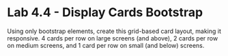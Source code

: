 # Lab 4.4 - Display Cards Bootstrap

Using only bootstrap
elements, create this
grid-based card layout,
making it responsive.
4 cards per row on large
screens (and above),
2 cards per row on medium
screens, and 1 card per row
on small (and below) screens.